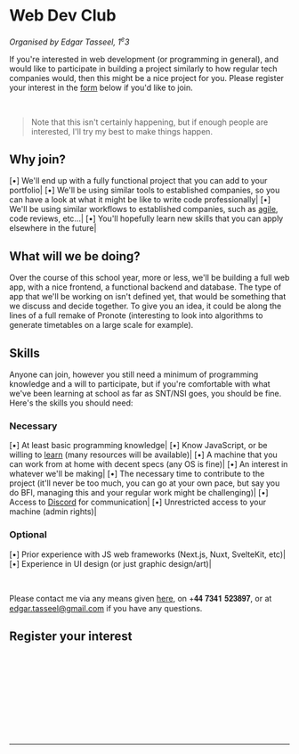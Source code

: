 # Web Dev Club

<i>Organised by Edgar Tasseel, 1<sup>e</sup>3</i>

If you're interested in web development (or programming in general), and would like to participate in building a project similarly to how regular tech companies would, then this might be a nice project for you. Please register your interest in the [form](#register-your-interest) below if you'd like to join.

<br/>

> Note that this isn't certainly happening, but if enough people are interested, I'll try my best to make things happen.

## Why join?

[•] We'll end up with a fully functional project that you can add to your portfolio|
[•] We'll be using similar tools to established companies, so you can have a look at what it might be like to write code professionally|
[•] We'll be using similar workflows to established companies, such as [agile](https://www.opentext.com/what-is/agile[•]development), code reviews, etc...|
[•] You'll hopefully learn new skills that you can apply elsewhere in the future|

## What will we be doing?
Over the course of this school year, more or less, we'll be building a full web app, with a nice frontend, a functional backend and database. The type of app that we'll be working on isn't defined yet, that would be something that we discuss and decide together. To give you an idea, it could be along the lines of a full remake of Pronote (interesting to look into algorithms to generate timetables on a large scale for example).

## Skills
Anyone can join, however you still need a minimum of programming knowledge and a will to participate, but if you're comfortable with what we've been learning at school as far as SNT/NSI goes, you should be fine. Here's the skills you should need:

### Necessary

[•] At least basic programming knowledge|
[•] Know JavaScript, or be willing to [learn](https://www.w3schools.com/js/) (many resources will be available)|
[•] A machine that you can work from at home with decent specs (any OS is fine)|
[•] An interest in whatever we'll be making|
[•] The necessary time to contribute to the project (it'll never be too much, you can go at your own pace, but say you do BFI, managing this and your regular work might be challenging)|
[•] Access to [Discord](https://discord.com/) for communication|
[•] Unrestricted access to your machine (admin rights)|

### Optional

[•] Prior experience with JS web frameworks (Next.js, Nuxt, SvelteKit, etc)|
[•] Experience in UI design (or just graphic design/art)|

<br/>

Please contact me via any means given [here](contact), on +𝟒𝟒 𝟕𝟑𝟒𝟏 𝟓𝟐𝟑𝟖𝟗𝟕, or at [edgar.tasseel@gmail.com](mailto:edgar.tasseel@gmail.com) if you have any questions.

## Register your interest

<iframe id="tallyIframe" data-tally-src="https://tally.so/embed/3j7Pe4?alignLeft=1&hideTitle=1&transparentBackground=1&dynamicHeight=1" loading="lazy" width="100%" height="auto" frameborder="0" marginheight="0" marginwidth="0" title="Interest Check"></iframe>

<hr/>

<script>
var d = document,
	w = "https://tally.so/widgets/embed.js",
	v = function () {
		"undefined" != typeof Tally ? Tally.loadEmbeds() : d.querySelectorAll("iframe[data-tally-src]:not([src])").forEach((function (e) {
			e.src = e.dataset.tallySrc
		}))
	};

if ("undefined" != typeof Tally) v();
else if (d.querySelector('script[src="' + w + '"]') == null) {
	var s = d.createElement("script");
	s.src = w, s.onload = v, s.onerror = v, d.body.appendChild(s);
}
</script>